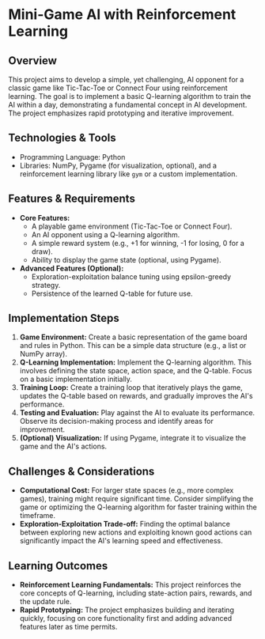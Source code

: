 # Mini-Game AI with Reinforcement Learning

## Overview
This project aims to develop a simple, yet challenging, AI opponent for a classic game like Tic-Tac-Toe or Connect Four using reinforcement learning.  The goal is to implement a basic Q-learning algorithm to train the AI within a day, demonstrating a fundamental concept in AI development.  The project emphasizes rapid prototyping and iterative improvement.

## Technologies & Tools
- Programming Language: Python
- Libraries: NumPy, Pygame (for visualization, optional), and a reinforcement learning library like `gym` or a custom implementation.

## Features & Requirements
- **Core Features:**
    - A playable game environment (Tic-Tac-Toe or Connect Four).
    - An AI opponent using a Q-learning algorithm.
    - A simple reward system (e.g., +1 for winning, -1 for losing, 0 for a draw).
    - Ability to display the game state (optional, using Pygame).
- **Advanced Features (Optional):**
    -  Exploration-exploitation balance tuning using epsilon-greedy strategy.
    -  Persistence of the learned Q-table for future use.


## Implementation Steps
1. **Game Environment:** Create a basic representation of the game board and rules in Python.  This can be a simple data structure (e.g., a list or NumPy array).
2. **Q-Learning Implementation:** Implement the Q-learning algorithm. This involves defining the state space, action space, and the Q-table.  Focus on a basic implementation initially.
3. **Training Loop:**  Create a training loop that iteratively plays the game, updates the Q-table based on rewards, and gradually improves the AI's performance.
4. **Testing and Evaluation:** Play against the AI to evaluate its performance. Observe its decision-making process and identify areas for improvement.
5. **(Optional) Visualization:** If using Pygame, integrate it to visualize the game and the AI's actions.

## Challenges & Considerations
- **Computational Cost:**  For larger state spaces (e.g., more complex games), training might require significant time.  Consider simplifying the game or optimizing the Q-learning algorithm for faster training within the timeframe.
- **Exploration-Exploitation Trade-off:**  Finding the optimal balance between exploring new actions and exploiting known good actions can significantly impact the AI's learning speed and effectiveness.

## Learning Outcomes
- **Reinforcement Learning Fundamentals:** This project reinforces the core concepts of Q-learning, including state-action pairs, rewards, and the update rule.
- **Rapid Prototyping:**  The project emphasizes building and iterating quickly, focusing on core functionality first and adding advanced features later as time permits.

